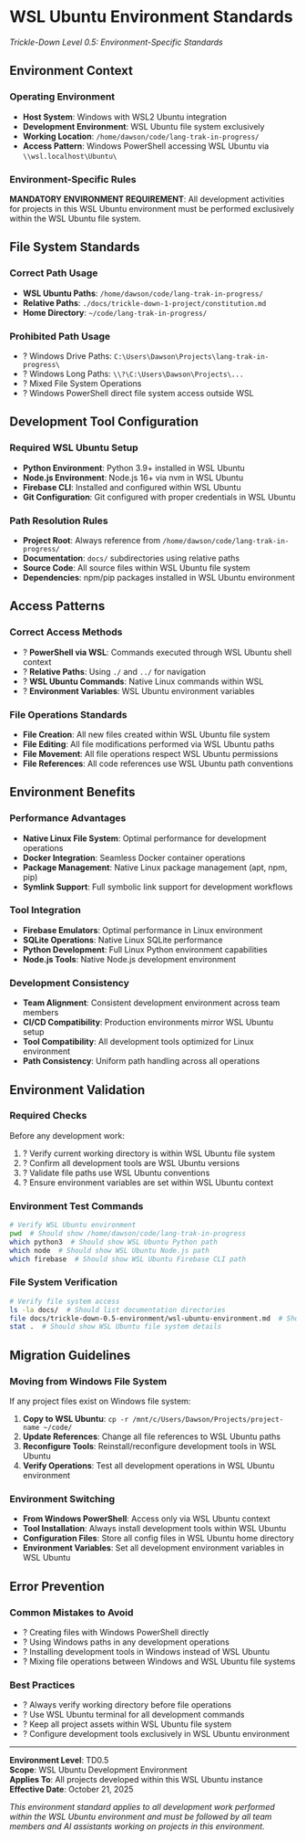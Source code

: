 # WSL Ubuntu Environment Standards
*Trickle-Down Level 0.5: Environment-Specific Standards*

## Environment Context

### Operating Environment
- **Host System**: Windows with WSL2 Ubuntu integration
- **Development Environment**: WSL Ubuntu file system exclusively
- **Working Location**: `/home/dawson/code/lang-trak-in-progress/`
- **Access Pattern**: Windows PowerShell accessing WSL Ubuntu via `\\wsl.localhost\Ubuntu\`

### Environment-Specific Rules

**MANDATORY ENVIRONMENT REQUIREMENT**: All development activities for projects in this WSL Ubuntu environment must be performed exclusively within the WSL Ubuntu file system.

## File System Standards

### Correct Path Usage
- **WSL Ubuntu Paths**: `/home/dawson/code/lang-trak-in-progress/`
- **Relative Paths**: `./docs/trickle-down-1-project/constitution.md`
- **Home Directory**: `~/code/lang-trak-in-progress/`

### Prohibited Path Usage
- ? Windows Drive Paths: `C:\Users\Dawson\Projects\lang-trak-in-progress\`
- ? Windows Long Paths: `\\?\C:\Users\Dawson\Projects\...`
- ? Mixed File System Operations
- ? Windows PowerShell direct file system access outside WSL

## Development Tool Configuration

### Required WSL Ubuntu Setup
- **Python Environment**: Python 3.9+ installed in WSL Ubuntu
- **Node.js Environment**: Node.js 16+ via nvm in WSL Ubuntu
- **Firebase CLI**: Installed and configured within WSL Ubuntu
- **Git Configuration**: Git configured with proper credentials in WSL Ubuntu

### Path Resolution Rules
- **Project Root**: Always reference from `/home/dawson/code/lang-trak-in-progress/`
- **Documentation**: `docs/` subdirectories using relative paths
- **Source Code**: All source files within WSL Ubuntu file system
- **Dependencies**: npm/pip packages installed in WSL Ubuntu environment

## Access Patterns

### Correct Access Methods
- ? **PowerShell via WSL**: Commands executed through WSL Ubuntu shell context
- ? **Relative Paths**: Using `./` and `../` for navigation
- ? **WSL Ubuntu Commands**: Native Linux commands within WSL
- ? **Environment Variables**: WSL Ubuntu environment variables

### File Operations Standards
- **File Creation**: All new files created within WSL Ubuntu file system
- **File Editing**: All file modifications performed via WSL Ubuntu paths
- **File Movement**: All file operations respect WSL Ubuntu permissions
- **File References**: All code references use WSL Ubuntu path conventions

## Environment Benefits

### Performance Advantages
- **Native Linux File System**: Optimal performance for development operations
- **Docker Integration**: Seamless Docker container operations
- **Package Management**: Native Linux package management (apt, npm, pip)
- **Symlink Support**: Full symbolic link support for development workflows

### Tool Integration
- **Firebase Emulators**: Optimal performance in Linux environment
- **SQLite Operations**: Native Linux SQLite performance
- **Python Development**: Full Linux Python environment capabilities
- **Node.js Tools**: Native Node.js development environment

### Development Consistency
- **Team Alignment**: Consistent development environment across team members
- **CI/CD Compatibility**: Production environments mirror WSL Ubuntu setup
- **Tool Compatibility**: All development tools optimized for Linux environment
- **Path Consistency**: Uniform path handling across all operations

## Environment Validation

### Required Checks
Before any development work:
1. ? Verify current working directory is within WSL Ubuntu file system
2. ? Confirm all development tools are WSL Ubuntu versions
3. ? Validate file paths use WSL Ubuntu conventions
4. ? Ensure environment variables are set within WSL Ubuntu context

### Environment Test Commands
```bash
# Verify WSL Ubuntu environment
pwd  # Should show /home/dawson/code/lang-trak-in-progress
which python3  # Should show WSL Ubuntu Python path
which node  # Should show WSL Ubuntu Node.js path
which firebase  # Should show WSL Ubuntu Firebase CLI path
```

### File System Verification
```bash
# Verify file system access
ls -la docs/  # Should list documentation directories
file docs/trickle-down-0.5-environment/wsl-ubuntu-environment.md  # Should show text file
stat .  # Should show WSL Ubuntu file system details
```

## Migration Guidelines

### Moving from Windows File System
If any project files exist on Windows file system:
1. **Copy to WSL Ubuntu**: `cp -r /mnt/c/Users/Dawson/Projects/project-name ~/code/`
2. **Update References**: Change all file references to WSL Ubuntu paths
3. **Reconfigure Tools**: Reinstall/reconfigure development tools in WSL Ubuntu
4. **Verify Operations**: Test all development operations in WSL Ubuntu environment

### Environment Switching
- **From Windows PowerShell**: Access only via WSL Ubuntu context
- **Tool Installation**: Always install development tools within WSL Ubuntu
- **Configuration Files**: Store all config files in WSL Ubuntu home directory
- **Environment Variables**: Set all development environment variables in WSL Ubuntu

## Error Prevention

### Common Mistakes to Avoid
- ? Creating files with Windows PowerShell directly
- ? Using Windows paths in any development operations
- ? Installing development tools in Windows instead of WSL Ubuntu
- ? Mixing file operations between Windows and WSL Ubuntu file systems

### Best Practices
- ? Always verify working directory before file operations
- ? Use WSL Ubuntu terminal for all development commands
- ? Keep all project assets within WSL Ubuntu file system
- ? Configure development tools exclusively in WSL Ubuntu environment

---

**Environment Level**: TD0.5  
**Scope**: WSL Ubuntu Development Environment  
**Applies To**: All projects developed within this WSL Ubuntu instance  
**Effective Date**: October 21, 2025

*This environment standard applies to all development work performed within the WSL Ubuntu environment and must be followed by all team members and AI assistants working on projects in this environment.*
